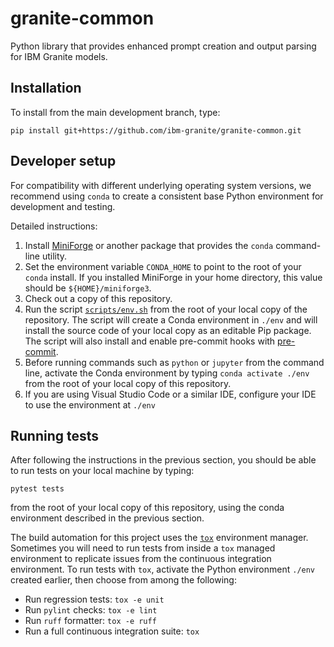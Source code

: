 # granite-common


Python library that provides enhanced prompt creation and output parsing for IBM
Granite models.


## Installation

To install from the main development branch, type:

```
pip install git+https://github.com/ibm-granite/granite-common.git
```

## Developer setup

For compatibility with different underlying operating system versions, we recommend using `conda` to create a consistent base Python environment for development and testing.

Detailed instructions:

1. Install [MiniForge](https://github.com/conda-forge/miniforge) or another package that provides the `conda` command-line utility.
1. Set the environment variable `CONDA_HOME` to point to the root of your `conda` install. If you installed MiniForge in your home directory, this value should be `${HOME}/miniforge3`.
1. Check out a copy of this repository.
1. Run the script [`scripts/env.sh`](scripts/env.sh) from the root of your local copy of the repository. The script will create a Conda environment in `./env` and will install the source code of your local copy as an editable Pip package. The script will also install and enable pre-commit hooks with [pre-commit](https://pre-commit.com/).
1. Before running commands such as `python` or `jupyter` from the command line, activate the Conda environment by typing `conda activate ./env` from the root of your local copy of this repository.
1. If you are using Visual Studio Code or a similar IDE, configure your IDE to use the environment at `./env`

## Running tests

After following the instructions in the previous section, you should be able to run tests on your local machine by typing:
```
pytest tests
```
from the root of your local copy of this repository, using the conda environment
described in the previous section.

The build automation for this project uses the [`tox`](https://tox.wiki/en) environment manager. Sometimes you will need to run tests from inside a `tox` managed environment to replicate issues from the continuous integration environment. To run tests with `tox`, activate the Python environment `./env` created earlier, then choose from among the following:

* Run regression tests: `tox -e unit`
* Run `pylint` checks: `tox -e lint`
* Run `ruff` formatter: `tox -e ruff`
* Run a full continuous integration suite: `tox`
